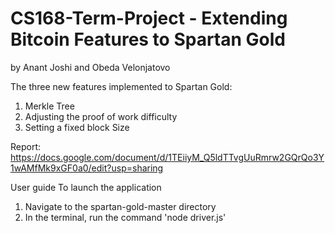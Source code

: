 # CS168-Term-Project - Extending Bitcoin Features to Spartan Gold
by Anant Joshi and Obeda Velonjatovo

The three new features implemented to Spartan Gold:
  1. Merkle Tree
  2. Adjusting the proof of work difficulty
  3. Setting a fixed block Size

Report: https://docs.google.com/document/d/1TEiiyM_Q5ldTTvgUuRmrw2GQrQo3Y1wAMfMk9xGF0a0/edit?usp=sharing

User guide
To launch the application
  1. Navigate to the spartan-gold-master directory
  2. In the terminal, run the command 'node driver.js'  


